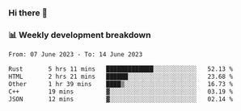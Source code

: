 ### Hi there 👋

### 📊 Weekly development breakdown
<!--START_SECTION:waka-->

```txt
From: 07 June 2023 - To: 14 June 2023

Rust       5 hrs 11 mins   █████████████░░░░░░░░░░░░   52.13 %
HTML       2 hrs 21 mins   ██████░░░░░░░░░░░░░░░░░░░   23.68 %
Other      1 hr 39 mins    ████▒░░░░░░░░░░░░░░░░░░░░   16.73 %
C++        19 mins         ▓░░░░░░░░░░░░░░░░░░░░░░░░   03.19 %
JSON       12 mins         ▓░░░░░░░░░░░░░░░░░░░░░░░░   02.14 %
```

<!--END_SECTION:waka-->

